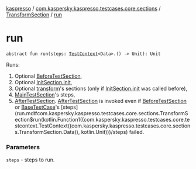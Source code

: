 [kaspresso](../../index.md) / [com.kaspersky.kaspresso.testcases.core.sections](../index.md) / [TransformSection](index.md) / [run](./run.md)

# run

`abstract fun run(steps: `[`TestContext`](../../com.kaspersky.kaspresso.testcases.core.testcontext/-test-context/index.md)`<Data>.() -> Unit): Unit`

Runs:

1. Optional [BeforeTestSection](../-before-test-section/index.md),
2. Optional [InitSection.init](../-init-section/init.md),
3. Optional [transform](transform.md)'s sections (only if [InitSection.init](../-init-section/init.md) was called before),
4. [MainTestSection](../-main-test-section/index.md)'s steps,
5. [AfterTestSection](../-after-test-section/index.md). [AfterTestSection](../-after-test-section/index.md) is invoked even if [BeforeTestSection](../-before-test-section/index.md) or [BaseTestCase](../../com.kaspersky.kaspresso.testcases.api.testcase/-base-test-case/index.md)'s [steps](run.md#com.kaspersky.kaspresso.testcases.core.sections.TransformSection$run(kotlin.Function1((com.kaspersky.kaspresso.testcases.core.testcontext.TestContext((com.kaspersky.kaspresso.testcases.core.sections.TransformSection.Data)), kotlin.Unit)))/steps) failed.

### Parameters

`steps` - steps to run.